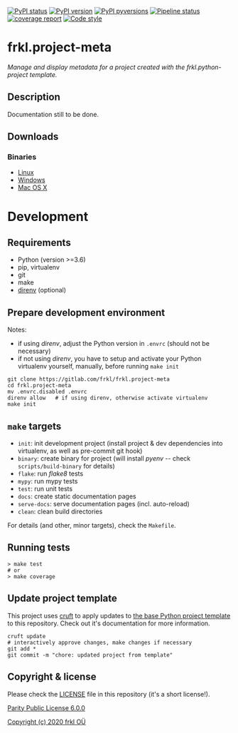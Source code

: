 [![PyPI status](https://img.shields.io/pypi/status/frkl.project-meta.svg)](https://pypi.python.org/pypi/frkl.project-meta/)
[![PyPI version](https://img.shields.io/pypi/v/frkl.project-meta.svg)](https://pypi.python.org/pypi/frkl.project-meta/)
[![PyPI pyversions](https://img.shields.io/pypi/pyversions/frkl.project-meta.svg)](https://pypi.python.org/pypi/frkl.project-meta/)
[![Pipeline status](https://gitlab.com/frkl/frkl.project-meta/badges/develop/pipeline.svg)](https://gitlab.com/frkl/frkl.project-meta/pipelines)
[![coverage report](https://gitlab.com/frkl/frkl.project-meta/badges/develop/coverage.svg)](https://gitlab.com/frkl/frkl.project-meta/-/commits/develop)
[![Code style](https://img.shields.io/badge/code%20style-black-000000.svg)](https://github.com/ambv/black)

# frkl.project-meta

*Manage and display metadata for a project created with the frkl.python-project template.*


## Description

Documentation still to be done.


## Downloads

### Binaries

  - [Linux](https://s3-eu-west-1.amazonaws.com/dev.dl.frkl.io/linux-gnu/frkl-project)
  - [Windows](https://s3-eu-west-1.amazonaws.com/dev.dl.frkl.io/windows/frkl-project.exe)
  - [Mac OS X](https://s3-eu-west-1.amazonaws.com/dev.dl.frkl.io/darwin/frkl-project)


# Development

## Requirements

- Python (version >=3.6)
- pip, virtualenv
- git
- make
- [direnv](https://direnv.net/) (optional)


## Prepare development environment

Notes:

- if using *direnv*, adjust the Python version in ``.envrc`` (should not be necessary)
- if not using *direnv*, you have to setup and activate your Python virtualenv yourself, manually, before running ``make init``

``` console
git clone https://gitlab.com/frkl/frkl.project-meta
cd frkl.project-meta
mv .envrc.disabled .envrc
direnv allow   # if using direnv, otherwise activate virtualenv
make init
```


## ``make`` targets

- ``init``: init development project (install project & dev dependencies into virtualenv, as well as pre-commit git hook)
- ``binary``: create binary for project (will install *pyenv* -- check ``scripts/build-binary`` for details)
- ``flake``: run *flake8* tests
- ``mypy``: run mypy tests
- ``test``: run unit tests
- ``docs``: create static documentation pages
- ``serve-docs``: serve documentation pages (incl. auto-reload)
- ``clean``: clean build directories

For details (and other, minor targets), check the ``Makefile``.


## Running tests

``` console
> make test
# or
> make coverage
```


## Update project template

This project uses [cruft](https://github.com/timothycrosley/cruft) to apply updates to [the base Python project template](https://gitlab.com/frkl/template-python-project) to this repository. Check out it's documentation for more information.

``` console
cruft update
# interactively approve changes, make changes if necessary
git add *
git commit -m "chore: updated project from template"
```


## Copyright & license

Please check the [LICENSE](/LICENSE) file in this repository (it's a short license!).

[Parity Public License 6.0.0](https://licensezero.com/licenses/parity)

[Copyright (c) 2020 frkl OÜ](https://frkl.io)
